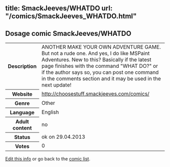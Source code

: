 title: SmackJeeves/WHATDO
url: "/comics/SmackJeeves_WHATDO.html"
---
Dosage comic SmackJeeves/WHATDO
-----------------------------------------

<p id="msg"></p>
<script type="text/javascript">
if (window.location.search === '?edit_info_mail=sent_ok') {
  var elem = document.getElementById("msg");
  elem.innerHTML = 'Edited information sucessfully sent for review, which is usually done daily. Thanks!';
  elem.className = 'ok';
}
</script>
<table class="comicinfo">
<tr>
<th>Description</th><td>ANOTHER MAKE YOUR OWN ADVENTURE GAME. But not a rude one. And yes, I do like MSPaint Adventures. New to this? Basically if the latest page finishes with the command &quot;WHAT DO?&quot; or if the author says so, you can post one command in the comments section and it may be used in the next update!</td>
</tr>
<tr>
<th>Website</th><td><a href="http://choosestuff.smackjeeves.com/comics/">http://choosestuff.smackjeeves.com/comics/</a></td>
</tr>
<tr>
<th>Genre</th><td>Other</td>
</tr>
<tr>
<th>Language</th><td>English</td>
</tr>
<tr>
<th>Adult content</th><td>no</td>
</tr>
<tr>
<th>Status</th><td>ok on 29.04.2013</td>
</tr>
<tr>
<th>Votes</th><td>0</td>
</tr>
</table>

[Edit this info](SmackJeeves_WHATDO_edit.html) or go back to the [comic list](../comic-index.html).
